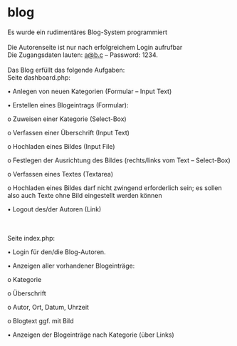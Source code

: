 # blog
Es wurde ein rudimentäres Blog-System programmiert<br>
<br>
Die Autorenseite ist nur nach erfolgreichem Login aufrufbar<br>
Die Zugangsdaten lauten: a@b.c – Password: 1234.<br>
<br>
Das Blog erfüllt das folgende Aufgaben:<br>
Seite dashboard.php:<br>

•	Anlegen von neuen Kategorien (Formular – Input Text)<br>

•	Erstellen eines Blogeintrags (Formular):<br>

o	Zuweisen einer Kategorie (Select-Box)<br>

o	Verfassen einer Überschrift (Input Text)<br>

o	Hochladen eines Bildes (Input File)<br>

o	Festlegen der Ausrichtung des Bildes (rechts/links vom Text – Select-Box)<br>

o	Verfassen eines Textes (Textarea)<br>

o	Hochladen eines Bildes darf nicht zwingend erforderlich sein; es sollen also auch Texte ohne Bild eingestellt werden können<br>

•	Logout des/der Autoren (Link)<br>

<br>
<br>
Seite index.php:<br>

•	Login für den/die Blog-Autoren.<br>

•	Anzeigen aller vorhandener Blogeinträge:<br>

o	Kategorie<br>

o	Überschrift<br>

o	Autor, Ort, Datum, Uhrzeit<br>

o	Blogtext ggf. mit Bild<br>

•	Anzeigen der Blogeinträge nach Kategorie (über Links)<br>


